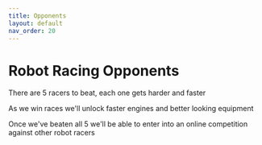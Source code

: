 ```yaml
---
title: Opponents
layout: default
nav_order: 20
---
```


# Robot Racing Opponents

There are 5 racers to beat, each one gets harder and faster

As we win races we'll unlock faster engines and better looking equipment

Once we've beaten all 5 we'll be able to enter into an online competition against other robot racers